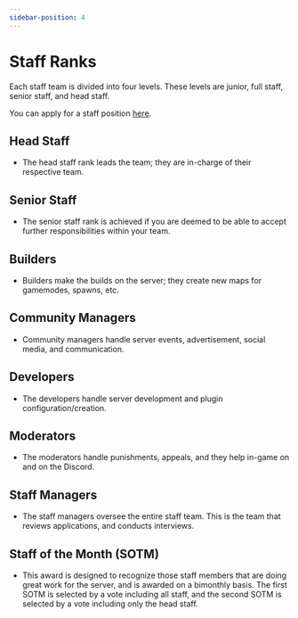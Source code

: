 ```yaml
---
sidebar-position: 4
---
```


# Staff Ranks

Each staff team is divided into four levels. These levels are junior, full staff, senior staff, and head staff.

You can apply for a staff position [here](https://www.advancius.net/apply).

## Head Staff

* The head staff rank leads the team; they are in-charge of their respective team.

## Senior Staff

* The senior staff rank is achieved if you are deemed to be able to accept further responsibilities within your team.

## Builders

* Builders make the builds on the server; they create new maps for gamemodes, spawns, etc.

## Community Managers

* Community managers handle server events, advertisement, social media, and communication.

## Developers

* The developers handle server development and plugin configuration/creation.

## Moderators

* The moderators handle punishments, appeals, and they help in-game on and on the Discord.

## Staff Managers

* The staff managers oversee the entire staff team. This is the team that reviews applications, and conducts interviews.

## Staff of the Month (SOTM)

* This award is designed to recognize those staff members that are doing great work for the server, and is awarded on a bimonthly basis. The first SOTM is selected by a vote including all staff, and the second SOTM is selected by a vote including only the head staff.
